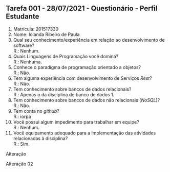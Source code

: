 ## Tarefa 001 - 28/07/2021 - Questionário - Perfil Estudante

1. Matrícula: 201517330
2. Nome: Iolanda Ribeiro de Paula
3. Qual seu conhecimento/experiência em relação ao desenvolvimento de software?  
R.: Nenhum.
6. Quais Linguagens de Programação você domina?  
R.: Nenhuma.
8. Conhece o paradigma de programação orientado a objetos?  
R.: Não.
11. Tem alguma experiência com desenvolvimento de Serviços _Rest_?  
R.: Não.
13. Tem conhecimento sobre bancos de dados relacionais?  
R.: Apenas o da disciplina de banco de dados 1.
9. Tem conhecimento sobre bancos de dados não relacionais (_NoSQL_)?  
R.: Não.
11. Tem conta no _github_?  
R.: iorpa
13. Você possui algum impedimento para trabalhar em equipe?  
R.: Nenhum.
15. Você equipamento adequado para a implementação das atividades relacionadas à disciplina?  
R.: Sim.

Alteração

Alteração 02
